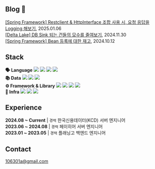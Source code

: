Blog 📝  
---
[[Spring Framework] Restclient & HttpInterface 조합 사용 시, 요청 응답을 Logging 해보기](https://sweeeetgoguma.tistory.com/entry/Spring-Boot-Restclient-HttpInterface-%EC%A1%B0%ED%95%A9-%EC%82%AC%EC%9A%A9-%EC%8B%9C-%EC%9A%94%EC%B2%AD-%EC%9D%91%EB%8B%B5%EC%9D%84-Logging-%ED%95%B4%EB%B3%B4%EC%9E%90), 2025.01.06 <br/>
[[Delta Lake] DB Sink 되는 건들의 모수를 줄여보기](https://sweeeetgoguma.tistory.com/entry/Delta-Lake-DB-Sink-%EB%90%98%EB%8A%94-%EA%B1%B4%EB%93%A4%EC%9D%98-%EB%AA%A8%EC%88%98%EB%A5%BC-%EC%A4%84%EC%97%AC%EB%B3%B4%EA%B8%B0), 2024.11.30 <br/> 
[[Spring Framework] Bean 등록에 대한 재고](https://sweeeetgoguma.tistory.com/entry/Bean-%EB%93%B1%EB%A1%9D%EC%97%90-%EB%8C%80%ED%95%9C-%EC%9E%AC%EA%B3%A0), 2024.10.12 <br/> 

Stack 
---

**🗣 Language**   <img src="https://img.shields.io/badge/Kotlin-7F52FF?style=flat-square&logo=Kotlin&logoColor=white"/></a> <img src="https://img.shields.io/badge/Java-000000?style=flat-square&logo=OpenJDK&logoColor=white"/></a> <img src="https://img.shields.io/badge/Python-3776AB?style=flat-square&logo=Python&logoColor=white"/></a> <img src="https://img.shields.io/badge/Dart-0175C2?style=flat-square&logo=dart&logoColor=white"/></a>  
**📚 Data**  <img src="https://img.shields.io/badge/MySQL-4479A1?style=flat-square&logo=MySQL&logoColor=white"/></a> <img src="https://img.shields.io/badge/PostgreSQL-4169E1?style=flat-square&logo=PostgreSQL&logoColor=white"/></a> <img src="https://img.shields.io/badge/Redis-DC382D?style=flat-square&logo=Redis&logoColor=white"/></a>  
**⚙️ Framework & Library**  <img src="https://img.shields.io/badge/Spring Boot-6DB33F?style=flat-square&logo=spring%20boot&logoColor=white"/></a> <img src="https://img.shields.io/badge/Spring Security-6DB33F?style=flat-square&logo=spring%20security&logoColor=white"/></a> <img src="https://img.shields.io/badge/Django-092E20?style=flat-square&logo=django&logoColor=white"/></a> <img src="https://img.shields.io/badge/Apache Spark-E25A1C?style=flat-square&logo=apachespark&logoColor=white"/>  
**🔨 Infra** <img src="https://img.shields.io/badge/Kafka-231F20?style=flat-square&logo=ApacheKafka&logoColor=white"/></a> <img src="https://img.shields.io/badge/Databricks-FF3621?style=flat-square&logo=databricks&logoColor=white"/> <img src="https://img.shields.io/badge/Kubernetes-326CE5?style=flat-square&logo=Kubernetes&logoColor=white"/></a> 



Experience  
---
**2024.08 ~ Current** | `경력`  한국신용데이터(KCD) 서버 엔지니어  
**2023.06 ~ 2024.08** | `경력`  페이히어 서버 엔지니어  
**2023.01 ~ 2023.05** | `경력`  플래닝고 백엔드 엔지니어

Contact
---
106301a@gmail.com
